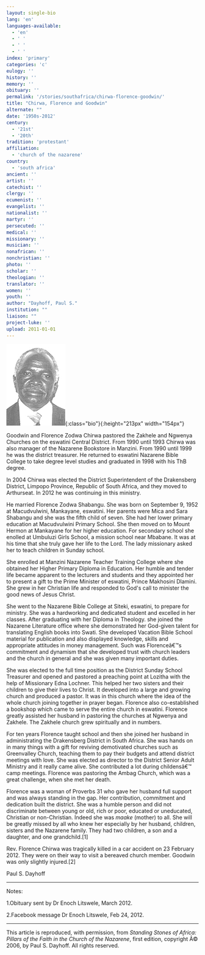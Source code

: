 ```yaml
---
layout: single-bio
lang: 'en'
languages-available:
  - 'en'
  - ' '
  - ' '
  - ' '
index: 'primary'
categories: 'c'
eulogy: ''
history: ''
memory: ''
obituary: ''
permalink: '/stories/southafrica/chirwa-florence-goodwin/'
title: "Chirwa, Florence and Goodwin"
alternate: ""
date: '1950s-2012'
century:
  - '21st'
  - '20th'
tradition: 'protestant'
affiliation:
  - 'church of the nazarene'
country:
  - 'south africa'
ancient: ''
artist: ''
catechist: ''
clergy: ''
ecumenist: ''
evangelist: ''
nationalist: ''
martyr: ''
persecuted: ''
medical: ''
missionary: ''
musician: ''
nonafrican: ''
nonchristian: ''
photo: ''
scholar: ''
theologian: ''
translator: ''
women: ''
youth: ''
author: "Dayhoff, Paul S."
institution: ""
liaison: ""
project-luke: ''
upload: 2011-01-01
---
```


![image](/images/bio-pics/southafrica/chirwa-florence-goodwin/chabalala.jpg){:class="bio"}{:height="213px" width="154px"}

Goodwin and Florence Zodwa Chirwa pastored the Zakhele and Ngwenya Churches on the eswatini Central District. From 1990 until 1993 Chirwa was also manager of the Nazarene Bookstore in Manzini. From 1990 until 1999 he was the district treasurer. He returned to eswatini Nazarene Bible College to take degree level studies and graduated in 1998 with his ThB degree.

In 2004 Chirwa was elected the District Superintendent of the Drakensberg District, Limpopo Province, Republic of South Africa, and they moved to Arthurseat. In 2012 he was continuing in this ministry.

He married Florence Zodwa Shabangu. She was born on September 9, 1952 at Macudvulwini, Mankayane, eswatini. Her parents were Mica and Sara Shabangu and she was the fifth child of seven. She had her lower primary education at Macudvulwini Primary School. She then moved on to Mount Hermon at Mankayane for her higher education. For secondary school she enolled at Umbuluzi Girls School, a mission school near Mbabane. It was at his time that she truly gave her life to the Lord. The lady missionary asked her to teach children in Sunday school.

She enrolled at Manzini Nazarene Teacher Training College where she obtained her Higher Primary Diploma in Education. Her humble and tender life became apparent to the lecturers and students and they appointed her to present a gift to the Prime Minister of eswatini, Prince Makhosini Dlamini. She grew in her Christian life and responded to God's call to minister the good news of Jesus Christ.

She went to the Nazarene Bible College at Siteki, eswatini, to prepare for ministry. She was a hardworking and dedicated student and excelled in her classes. After graduating with her Diploma in Theology. she joined the Nazarene Literature office where she demonstrated her God-given talent for translating English books into Swati. She developed Vacation Bible School material for publication and also displayed knowledge, skills and appropriate attitudes in money management. Such was Florenceâ€™s commitment and dynamism that she developed trust with church leaders and the church in general and she was given many important duties.

She was elected to the full time position as the District Sunday School Treasurer and opened and pastored a preaching point at Lozitha with the help of Missionary Edna Lochner. This helped her two sisters and their children to give their lives to Christ. It developed into a large and growing church and produced a pastor. It was in this church where the idea of the whole church joining together in prayer began. Florence also co-established a bookshop which came to serve the entire church in eswatini. Florence greatly assisted her husband in pastoring the churches at Ngwenya and Zakhele. The Zakhele church grew spiritually and in numbers.

For ten years Florence taught school and then she joined her husband in administrating the Drakensberg District in South Africa. She was hands on in many things with a gift for reviving demotivated churches such as Greenvalley Church, teaching them to pay their budgets and attend district meetings with love. She was elected as director to the District Senior Adult Ministry and it really came alive. She contributed a lot during childensâ€™ camp meetings. Florence was pastoring the Ambag Church, which was a great challenge, when she met her death.

Florence was a woman of Proverbs 31 who gave her husband full support and was always standing in the gap. Her contribution, commitment and dedication built the district. She was a humble person and did not discriminate between young or old, rich or poor, educated or uneducated, Christian or non-Christian. Indeed she was *maake* (mother) to all. She will be greatly missed by all who knew her especially by her husband, children, sisters and the Nazarene family. They had two children, a son and a daughter, and one grandchild.[1]

Rev. Florence Chirwa was tragically killed in a car accident on 23 February 2012. They were on their way to visit a bereaved church member. Goodwin was only slightly injured.[2]

Paul S. Dayhoff

---

Notes:

1.Obituary sent by Dr Enoch Litswele, March 2012.

2.Facebook message Dr Enoch Litswele, Feb 24, 2012.

---

This article is reproduced, with permission, from *Standing Stones of Africa: Pillars of the Faith in the Church of the Nazarene*, first edition, copyright Â© 2006, by Paul S. Dayhoff. All rights reserved.